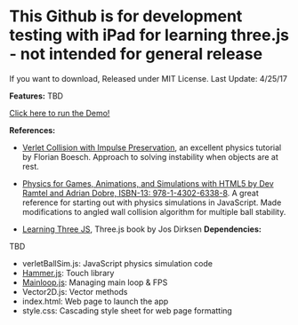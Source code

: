 # This Github is for development testing with iPad for learning three.js - not intended for general release

If you want to download,  Released under MIT License. Last Update: 4/25/17

**Features:**
TBD






[Click here to run the Demo!](https://jmogl.github.io/VerletBallPhysicsDemo/)	



**References:**
- [Verlet Collision with Impulse Preservation](http://codeflow.org/entries/2010/nov/29/verlet-collision-with-impulse-preservation/), an excellent physics tutorial by Florian Boesch. Approach to solving instability when objects are at rest.

- [Physics for Games, Animations, and Simulations with HTML5 by Dev Ramtel and Adrian Dobre, ISBN-13: 978-1-4302-6338-8](https://github.com/devramtal/Physics-for-JavaScript-Games-Animation-Simulations). A great reference for starting out with physics simulations in JavaScript. Made modifications to angled wall collision algorithm for multiple ball stability.

- [Learning Three JS](https://github.com/josdirksen/learning-threejs/), Three.js book by Jos Dirksen
**Dependencies:**

TBD


- verletBallSim.js: JavaScript physics simulation code
- [Hammer.js](http://hammerjs.github.io/): Touch library
- [Mainloop.js](https://github.com/IceCreamYou/MainLoop.js): Managing main loop & FPS
- Vector2D.js:  Vector methods
- index.html: Web page to launch the app
- style.css: Cascading style sheet for web page formatting
